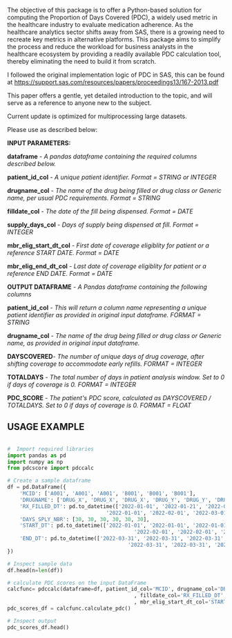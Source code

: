 The objective of this package is to offer a Python-based solution for computing the Proportion of Days Covered (PDC), a widely used metric in the healthcare industry to evaluate medication adherence. As the healthcare analytics sector shifts away from SAS, there is a growing need to recreate key metrics in alternative platforms. This package aims to simplify the process and reduce the workload for business analysts in the healthcare ecosystem by providing a readily available PDC calculation tool, thereby eliminating the need to build it from scratch.

I followed the original implementation logic of PDC in SAS, this can be found at https://support.sas.com/resources/papers/proceedings13/167-2013.pdf 

This paper offers a gentle, yet detailed introduction to the topic, and will serve as a reference to anyone new to the subject.

Current update is optimized for multiprocessing large datasets.

Please use as described below:

**INPUT PARAMETERS:**

**dataframe** - *A pandas dataframe containing the required columns described below.*

**patient_id_col** - *A unique patient identifier. Format = STRING or INTEGER*

**drugname_col** - *The name of the drug being filled or drug class or Generic name, per usual PDC requirements. Format = STRING*

**filldate_col** - *The date of the fill being dispensed. Format = DATE*

**supply_days_col** - *Days of supply being dispensed at fill. Format = INTEGER*

**mbr_elig_start_dt_col** - *First date of coverage eligiblity for patient or a reference START DATE. Format = DATE*

**mbr_elig_end_dt_col** - *Last date of coverage eligiblity for patient or a reference END DATE. Format = DATE*



**OUTPUT DATAFRAME** - *A Pandas dataframe containing the following columns*

**patient_id_col** - *This will return a column name representing a unique patient identifier as provided in original input dataframe. FORMAT = STRING*

**drugname_col** - *The name of the drug being filled or drug class or Generic name, as provided in original input dataframe.*

**DAYSCOVERED**- *The number of unique days of drug coverage, after shifting coverage to accommodate early refills. FORMAT = INTEGER*

**TOTALDAYS** - *The total number of days in patient analysis window. Set to 0 if days of coverage is 0. FORMAT = INTEGER*

**PDC_SCORE** - *The patient's PDC score, calculated as DAYSCOVERED / TOTALDAYS. Set to 0 if days of coverage is 0. FORMAT = FLOAT*



## USAGE EXAMPLE
```python

#  Import required libraries
import pandas as pd
import numpy as np
from pdcscore import pdccalc

# Create a sample dataframe
df = pd.DataFrame({
    'MCID': ['A001', 'A001', 'A001', 'B001', 'B001', 'B001'],
    'DRUGNAME': ['DRUG_X', 'DRUG_X', 'DRUG_X', 'DRUG_Y', 'DRUG_Y', 'DRUG_Y'],
    'RX_FILLED_DT': pd.to_datetime(['2022-01-01', '2022-01-21', '2022-03-20',
                                '2022-01-01', '2022-02-01', '2022-03-01']),
    'DAYS_SPLY_NBR': [30, 30, 30, 30, 30, 30],
    'START_DT': pd.to_datetime(['2022-01-01', '2022-01-01', '2022-01-01',
                                         '2022-02-01', '2022-02-01', '2022-02-01']),
    'END_DT': pd.to_datetime(['2022-03-31', '2022-03-31', '2022-03-31',
                                       '2022-03-31', '2022-03-31', '2022-03-31'])
})

# Inspect sample data
df.head(n=len(df))

# calculate PDC scores on the input DataFrame
calcfunc= pdccalc(dataframe=df, patient_id_col='MCID', drugname_col='DRUGNAME'
                                         , filldate_col='RX_FILLED_DT', supply_days_col='DAYS_SPLY_NBR'
                                         , mbr_elig_start_dt_col='START_DT', mbr_elig_end_dt_col='END_DT')
pdc_scores_df = calcfunc.calculate_pdc()

# Inspect output
pdc_scores_df.head()